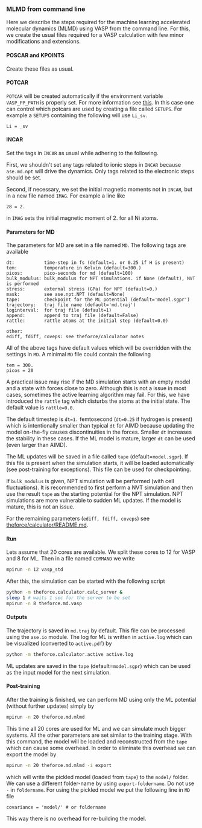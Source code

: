 <!-- #region -->
### MLMD from command line
Here we describe the steps required for the machine learning accelerated 
molecular dynamics (MLMD) using VASP from the command line.
For this, we create the usual files required for a VASP calculation 
with few minor modifications and extensions.

#### POSCAR and KPOINTS
Create these files as usual.

#### POTCAR
`POTCAR` will be created automatically if the environment variable 
`VASP_PP_PATH` is properly set.
For more information see [this](https://wiki.fysik.dtu.dk/ase/ase/calculators/vasp.html).
In this case one can control which potcars are used by creating a 
file called `SETUPS`.
For example a `SETUPS` containing the following will use `Li_sv`.
```
Li = _sv
```

#### INCAR
Set the tags in `INCAR` as usual while adhering to the following.

First, we shouldn't set any tags related to ionic steps in `INCAR`
because `ase.md.npt` will drive the dynamics.
Only tags related to the electronic steps should be set.

Second, if necessary, we set the initial magnetic moments not in `INCAR`,
but in a new file named `IMAG`.
For example a line like 
```
28 = 2.
```
in `IMAG` sets the initial magnetic moment of 2. for all Ni atoms.

#### Parameters for MD 
The parameters for MD are set in a file named `MD`.
The following tags are available
```
dt:           time-step in fs (default=1. or 0.25 if H is present)
tem:          temperature in Kelvin (default=300.)
picos:        pico-seconds for md (default=100)
bulk_modulus: bulk_modulus for NPT simulations. if None (default), NVT is performed
stress:       external stress (GPa) for NPT (default=0.)
mask:         see ase.npt.NPT (default=None)
tape:         checkpoint for the ML potential (default='model.sgpr')
trajectory:   traj file name (default='md.traj')
loginterval:  for traj file (default=1)
append:       append to traj file (default=False)
rattle:       rattle atoms at the initial step (default=0.0)

other:
ediff, fdiff, coveps: see theforce/calculator notes
```
All of the above tags have default values which will be overridden
with the settings in `MD`. 
A minimal `MD` file could contain the following
```
tem = 300.
picos = 20
```

A practical issue may rise if the MD simulation starts 
with an empty model and a state with forces close to zero.
Although this is not a issue in most cases, 
sometimes the active learning algorithm may fail.
For this, we have introduced the `rattle` tag 
which disturbs the atoms at the initial state.
The default value is `rattle=0.0`.

The default timestep is `dt=1.` femtosecond 
(`dt=0.25` if hydrogen is present) which is 
intentionally smaller than typical `dt` for AIMD
because updating the model on-the-fly causes 
discontinuities in the forces.
Smaller `dt` increases the stability in these cases.
If the ML model is mature, larger `dt` can be used
(even larger than AIMD).

The ML updates will be saved in a file called `tape` 
(default=`model.sgpr`).
If this file is present when the simulation starts,
it will be loaded automatically 
(see post-training for exceptions).
This file can be used for checkpointing.

If `bulk_modulus` is given, NPT simulation
will be performed (with cell fluctuations).
It is recommended to first perform a NVT
simulation and then use the result `tape`
as the starting potential for the NPT simulation.
NPT simulations are more vulnerable to sudden ML updates.
If the model is mature, this is not an issue.

For the remaining parameters (`ediff, fdiff, coveps`) see
[theforce/calculator/README.md](https://github.com/amirhajibabaei/AutoForce/tree/master/theforce/calculator).

#### Run
Lets assume that 20 cores are available.
We split these cores to 12 for VASP and 8 for ML.
Then in a file named `COMMAND` we write
```sh
mpirun -n 12 vasp_std
```
After this, the simulation can be started with the following script
```sh
python -m theforce.calculator.calc_server &
sleep 1 # waits 1 sec for the server to be set
mpirun -n 8 theforce.md.vasp
```

#### Outputs
The trajectory is saved in `md.traj` by default.
This file can be processed using the `ase.io` module.
The log for ML is written in `active.log` which 
can be visualized (converted to `active.pdf`) by
```sh
python -m theforce.calculator.active active.log
```
ML updates are saved in the `tape` (default=`model.sgpr`)
which can be used as the input model for the next
simulation.

#### Post-training
After the training is finished, we can perform MD
using only the ML potential (without further updates) simply by
```sh
mpirun -n 20 theforce.md.mlmd
```
This time all 20 cores are used for ML and we can simulate
much bigger systems.
All the other parameters are set similar to the training stage.
With this command, the model will be loaded and reconstructed 
from the `tape` which can cause some overhead.
In order to eliminate this overhead we can export 
the model by
```sh
mpirun -n 20 theforce.md.mlmd -i export
```
which will write the pickled model (loaded from `tape`) to 
the `model/` folder.
We can use a different folder-name by using `export-foldername`.
Do not use `-` in `foldername`.
For using the pickled model we put the following line in `MD` file
```
covariance = 'model/' # or foldername
```
This way there is no overhead for re-building the model.
<!-- #endregion -->
